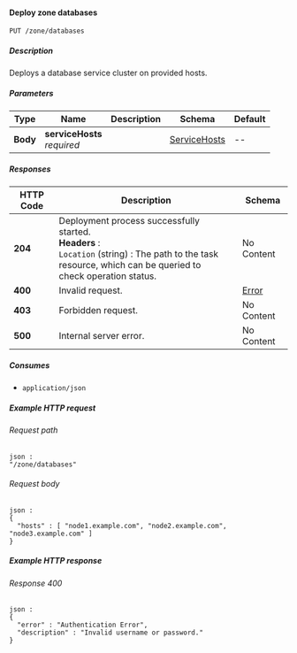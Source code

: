 
<a name="put_zone_databases"></a>
#### Deploy zone databases
```
PUT /zone/databases
```


##### Description
Deploys a database service cluster on provided hosts.


##### Parameters

|Type|Name|Description|Schema|Default|
|---|---|---|---|---|
|**Body**|**serviceHosts**  <br>*required*||[ServiceHosts](../definitions/ServiceHosts.md#servicehosts)|--|


##### Responses

|HTTP Code|Description|Schema|
|---|---|---|
|**204**|Deployment process successfully started.  <br>**Headers** :   <br>`Location` (string) : The path to the task resource, which can be queried to <br>check operation status.|No Content|
|**400**|Invalid request.|[Error](../definitions/Error.md#error)|
|**403**|Forbidden request.|No Content|
|**500**|Internal server error.|No Content|


##### Consumes

* `application/json`


##### Example HTTP request

###### Request path
```
json :
"/zone/databases"
```


###### Request body
```
json :
{
  "hosts" : [ "node1.example.com", "node2.example.com", "node3.example.com" ]
}
```


##### Example HTTP response

###### Response 400
```
json :
{
  "error" : "Authentication Error",
  "description" : "Invalid username or password."
}
```



